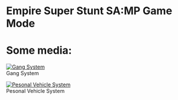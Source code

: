 # Empire Super Stunt SA:MP Game Mode

# Some media:

[![Gang System](https://img.youtube.com/vi/lJXItGrLR50/0.jpg)](https://www.youtube.com/watch?v=lJXItGrLR50)<br>Gang System

[![Pesonal Vehicle System](https://img.youtube.com/vi/fGjpWDcP5no/0.jpg)](https://www.youtube.com/watch?v=fGjpWDcP5no)<br>Pesonal Vehicle System
